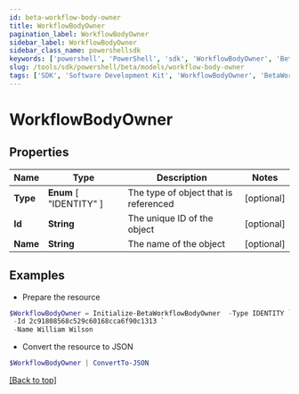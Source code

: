 ```yaml
---
id: beta-workflow-body-owner
title: WorkflowBodyOwner
pagination_label: WorkflowBodyOwner
sidebar_label: WorkflowBodyOwner
sidebar_class_name: powershellsdk
keywords: ['powershell', 'PowerShell', 'sdk', 'WorkflowBodyOwner', 'BetaWorkflowBodyOwner'] 
slug: /tools/sdk/powershell/beta/models/workflow-body-owner
tags: ['SDK', 'Software Development Kit', 'WorkflowBodyOwner', 'BetaWorkflowBodyOwner']
---
```



# WorkflowBodyOwner

## Properties

Name | Type | Description | Notes
------------ | ------------- | ------------- | -------------
**Type** |  **Enum** [  "IDENTITY" ] | The type of object that is referenced | [optional] 
**Id** | **String** | The unique ID of the object | [optional] 
**Name** | **String** | The name of the object | [optional] 

## Examples

- Prepare the resource
```powershell
$WorkflowBodyOwner = Initialize-BetaWorkflowBodyOwner  -Type IDENTITY `
 -Id 2c91808568c529c60168cca6f90c1313 `
 -Name William Wilson
```

- Convert the resource to JSON
```powershell
$WorkflowBodyOwner | ConvertTo-JSON
```


[[Back to top]](#) 

